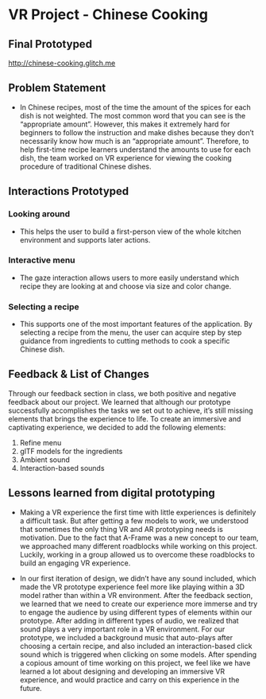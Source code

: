 # VR Project - Chinese Cooking

## Final Prototyped
http://chinese-cooking.glitch.me



## Problem Statement
- In Chinese recipes, most of the time the amount of the spices for each dish is not weighted. The most common word that you can see is the “appropriate amount”. However, this makes it extremely hard for beginners to follow the instruction and make dishes because they don’t necessarily know how much is an “appropriate amount”. Therefore, to help first-time recipe learners understand the amounts to use for each dish, the team worked on VR experience for viewing the cooking procedure of traditional Chinese dishes.



## Interactions Prototyped

### Looking around
- This helps the user to build a first-person view of the whole kitchen environment and supports later actions.

### Interactive menu
- The gaze interaction allows users to more easily understand which recipe they are looking at and choose via size and color change.

### Selecting a recipe
- This supports one of the most important features of the application. By selecting a recipe from the menu, the user can acquire step by step guidance from ingredients to cutting methods to cook a specific Chinese dish.



## Feedback & List of Changes
Through our feedback section in class, we both positive and negative feedback about our project. We learned that although our prototype successfully accomplishes the tasks we set out to achieve, it’s still missing elements that brings the experience to life. To create an immersive and captivating experience, we decided to add the following elements:
1. Refine menu
2. glTF models for the ingredients
3. Ambient sound
4. Interaction-based sounds



## Lessons learned from digital prototyping
- Making a VR experience the first time with little experiences is definitely a difficult task. But after getting a few models to work, we understood that sometimes the only thing VR and AR prototyping needs is motivation. Due to the fact that A-Frame was a new concept to our team, we approached many different roadblocks while working on this project. Luckily, working in a group allowed us to overcome these roadblocks to build an engaging VR experience.  

- In our first iteration of design, we didn’t have any sound included, which made the VR prototype experience feel more like playing within a 3D model rather than within a VR environment. After the feedback section, we learned that we need to create our experience more immerse and try to engage the audience by using different types of elements within our prototype. After adding in different types of audio, we realized that sound plays a very important role in a VR environment. For our prototype, we included a background music that auto-plays after choosing a certain recipe, and also included an interaction-based click sound which is triggered when clicking on some models. After spending a copious amount of time working on this project, we feel like we have learned a lot about designing and developing an immersive VR experience, and would practice and carry on this experience in the future.
